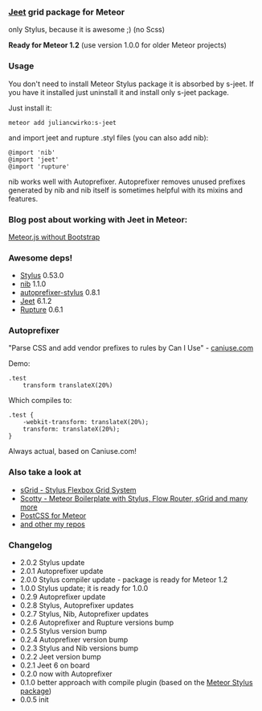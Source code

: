 ### [Jeet](http://jeet.gs) grid package for Meteor

only Stylus, because it is awesome ;) (no Scss)

**Ready for Meteor 1.2** (use version 1.0.0 for older Meteor projects)

### Usage

You don't need to install Meteor Stylus package it is absorbed by s-jeet.
If you have it installed just uninstall it and install only s-jeet package.

Just install it:

````meteor add juliancwirko:s-jeet````

and import jeet and rupture .styl files (you can also add nib):


    @import 'nib'
    @import 'jeet'
    @import 'rupture'

nib works well with Autoprefixer.
Autoprefixer removes unused prefixes generated by nib and nib itself is sometimes helpful with its mixins and features.

### Blog post about working with Jeet in Meteor:

[Meteor.js without Bootstrap](http://julian.io/meteor-js-without-bootstrap/)

### Awesome deps!

- [Stylus](http://learnboost.github.io/stylus/) 0.53.0
- [nib](http://tj.github.io/nib/) 1.1.0
- [autoprefixer-stylus](https://github.com/jenius/autoprefixer-stylus) 0.8.1
- [Jeet](https://github.com/mojotech/jeet) 6.1.2
- [Rupture](https://github.com/jenius/rupture) 0.6.1

### Autoprefixer

"Parse CSS and add vendor prefixes to rules by Can I Use" - [caniuse.com](http://caniuse.com)

Demo:

    .test
        transform translateX(20%)


Which compiles to:

    .test {
        -webkit-transform: translateX(20%);
        transform: translateX(20%);
    }


Always actual, based on Caniuse.com!

### Also take a look at

- [sGrid - Stylus Flexbox Grid System](http://s-grid.meteor.com)
- [Scotty - Meteor Boilerplate with Stylus, Flow Router, sGrid and many more](https://github.com/juliancwirko/scotty)
- [PostCSS for Meteor](https://atmospherejs.com/juliancwirko/postcss)
- [and other my repos](https://github.com/juliancwirko)

### Changelog

- 2.0.2 Stylus update
- 2.0.1 Autoprefixer update
- 2.0.0 Stylus compiler update - package is ready for Meteor 1.2
- 1.0.0 Stylus update; it is ready for 1.0.0
- 0.2.9 Autoprefixer update
- 0.2.8 Stylus, Autoprefixer updates
- 0.2.7 Stylus, Nib, Autoprefixer updates
- 0.2.6 Autoprefixer and Rupture versions bump
- 0.2.5 Stylus version bump
- 0.2.4 Autoprefixer version bump
- 0.2.3 Stylus and Nib versions bump
- 0.2.2 Jeet version bump
- 0.2.1 Jeet 6 on board
- 0.2.0 now with Autoprefixer
- 0.1.0 better approach with compile plugin (based on the [Meteor Stylus package](https://github.com/meteor/meteor/tree/devel/packages/stylus))
- 0.0.5 init
